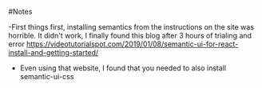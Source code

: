 #Notes

-First things first, installing semantics from the instructions on the site was horrible. It didn't work, I finally found this blog after 3 hours of trialing and error https://videotutorialspot.com/2019/01/08/semantic-ui-for-react-install-and-getting-started/
- Even using that website, I found that you needed to also install semantic-ui-css